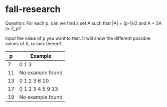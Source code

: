 # fall-research

Question: For each p, can we find a set A such that |A| = (p-1)/2 and A + 2A /= Z_p?

Input the value of p you want to test. It will show the different possible values of A, or lack thereof.

| p  | Example          |
| -- | ---------------- |
| 7  | 0 1 3            |
| 11 | No example found |
| 13 | 0 1 2 3 6 10     |
| 17 | 0 1 2 3 4 5 9 13 |
| 19 | No example found |
